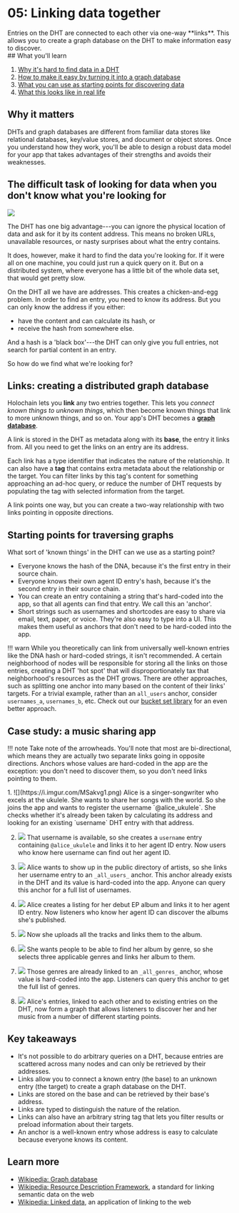 # 05: Linking data together

<div class="coreconcepts-intro" markdown="1">
Entries on the DHT are connected to each other via one-way **links**. This allows you to create a graph database on the DHT to make information easy to discover.
</div>

<div class="coreconcepts-orientation" markdown="1">
## What you'll learn

1. [Why it's hard to find data in a DHT](#the-difficult-task-of-looking-for-data-when-you-dont-know-what-youre-looking-for)
2. [How to make it easy by turning it into a graph database](#links-creating-a-distributed-graph-database)
3. [What you can use as starting points for discovering data](#starting-points-for-traversing-graphs)
4. [What this looks like in real life](#case-study-a-music-sharing-app)

## Why it matters

DHTs and graph databases are different from familiar data stores like relational databases, key/value stores, and document or object stores. Once you understand how they work, you'll be able to design a robust data model for your app that takes advantages of their strengths and avoids their weaknesses.
</div>

## The difficult task of looking for data when you don't know what you're looking for

![](https://i.imgur.com/FDGsIDF.png)

The DHT has one big advantage---you can ignore the physical location of data and ask for it by its content address. This means no broken URLs, unavailable resources, or nasty surprises about what the entry contains.

It does, however, make it hard to find the data you're looking for. If it were all on one machine, you could just run a quick query on it. But on a distributed system, where everyone has a little bit of the whole data set, that would get pretty slow.

On the DHT all we have are addresses. This creates a chicken-and-egg problem. In order to find an entry, you need to know its address. But you can only know the address if you either:

* have the content and can calculate its hash, or
* receive the hash from somewhere else.

And a hash is a 'black box'---the DHT can only give you full entries, not search for partial content in an entry.

So how do we find what we're looking for?

## Links: creating a distributed graph database

Holochain lets you **link** any two entries together. This lets you _connect known things to unknown things_, which then become known things that link to more unknown things, and so on. Your app's DHT becomes a [**graph database**](https://en.wikipedia.org/wiki/Graph_database).

A link is stored in the DHT as metadata along with its **base**, the entry it links from. All you need to get the links on an entry are its address.

Each link has a type identifier that indicates the nature of the relationship. It can also have a **tag** that contains extra metadata about the relationship or the target. You can filter links by this tag's content for something approaching an ad-hoc query, or reduce the number of DHT requests by populating the tag with selected information from the target.

A link points one way, but you can create a two-way relationship with two links pointing in opposite directions.

## Starting points for traversing graphs

What sort of 'known things' in the DHT can we use as a starting point?

* Everyone knows the hash of the DNA, because it's the first entry in their source chain.
* Everyone knows their own agent ID entry's hash, because it's the second entry in their source chain.
* You can create an entry containing a string that's hard-coded into the app, so that all agents can find that entry. We call this an 'anchor'.
* Short strings such as usernames and shortcodes are easy to share via email, text, paper, or voice. They're also easy to type into a UI. This makes them useful as anchors that don't need to be hard-coded into the app.

!!! warn
While you theoretically can link from universally well-known entries like the DNA hash or hard-coded strings, it isn't recommended. A certain neighborhood of nodes will be responsible for storing all the links on those entries, creating a DHT 'hot spot' that will disproportionately tax that neighborhood's resources as the DHT grows. There are other approaches, such as splitting one anchor into many based on the content of their links' targets. For a trivial example, rather than an `all_users` anchor, consider `usernames_a`, `usernames_b`, etc. Check out our [bucket set library](https://github.com/willemolding/holochain-collections#bucket-set) for an even better approach.

## Case study: a music sharing app

!!! note
Take note of the arrowheads. You'll note that most are bi-directional, which means they are actually two separate links going in opposite directions. Anchors whose values are hard-coded in the app are the exception: you don't need to discover them, so you don't need links pointing to them.

<div class="coreconcepts-storysequence" markdown="1">
1. ![](https://i.imgur.com/MSakvg1.png)
Alice is a singer-songwriter who excels at the ukulele. She wants to share her songs with the world. So she joins the app and wants to register the username `@alice_ukulele`. She checks whether it's already been taken by calculating its address and looking for an existing `username` DHT entry with that address.

2. ![](https://i.imgur.com/k2WpY1S.png)
That username is available, so she creates a `username` entry containing `@alice_ukulele` and links it to her agent ID entry. Now users who know here username can find out her agent ID.

3. ![](https://i.imgur.com/0PxLUgM.png)
Alice wants to show up in the public directory of artists, so she links her username entry to an `_all_users_` anchor. This anchor already exists in the DHT and its value is hard-coded into the app. Anyone can query this anchor for a full list of usernames.

4. ![](https://i.imgur.com/CTgTxWh.png)
Alice creates a listing for her debut EP album and links it to her agent ID entry. Now listeners who know her agent ID can discover the albums she's published.

5. ![](https://i.imgur.com/xpKXxO2.png)
Now she uploads all the tracks and links them to the album.

6. ![](https://i.imgur.com/lQng0it.png)
She wants people to be able to find her album by genre, so she selects three applicable genres and links her album to them.

7. ![](https://i.imgur.com/cvYPJR2.png)
Those genres are already linked to an `_all_genres_` anchor, whose value is hard-coded into the app. Listeners can query this anchor to get the full list of genres.

8. ![](https://i.imgur.com/cPDXanB.png)
Alice's entries, linked to each other and to existing entries on the DHT, now form a graph that allows listeners to discover her and her music from a number of different starting points.
</div>

## Key takeaways

* It's not possible to do arbitrary queries on a DHT, because entries are scattered across many nodes and can only be retrieved by their addresses.
* Links allow you to connect a known entry (the base) to an unknown entry (the target) to create a graph database on the DHT.
* Links are stored on the base and can be retrieved by their base's address.
* Links are typed to distinguish the nature of the relation.
* Links can also have an arbitrary string tag that lets you filter results or preload information about their targets.
* An anchor is a well-known entry whose address is easy to calculate because everyone knows its content.

## Learn more

* [Wikipedia: Graph database](https://en.wikipedia.org/wiki/Graph_database)
* [Wikipedia: Resource Description Framework](https://en.wikipedia.org/wiki/Resource_Description_Framework), a standard for linking semantic data on the web
* [Wikipedia: Linked data](https://en.wikipedia.org/wiki/Linked_data), an application of linking to the web
